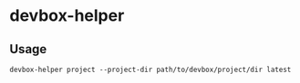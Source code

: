 # devbox-helper

## Usage

```
devbox-helper project --project-dir path/to/devbox/project/dir latest
```
